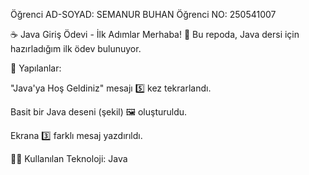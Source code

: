 Öğrenci AD-SOYAD: SEMANUR BUHAN
Öğrenci NO: 250541007



☕ Java Giriş Ödevi - İlk Adımlar
Merhaba! 👋 Bu repoda, Java dersi için hazırladığım ilk ödev bulunuyor.

🚀 Yapılanlar:

"Java'ya Hoş Geldiniz" mesajı 5️⃣ kez tekrarlandı.

Basit bir Java deseni (şekil) 🖼️ oluşturuldu.

Ekrana 3️⃣ farklı mesaj yazdırıldı.

👨‍💻 Kullanılan Teknoloji: Java

